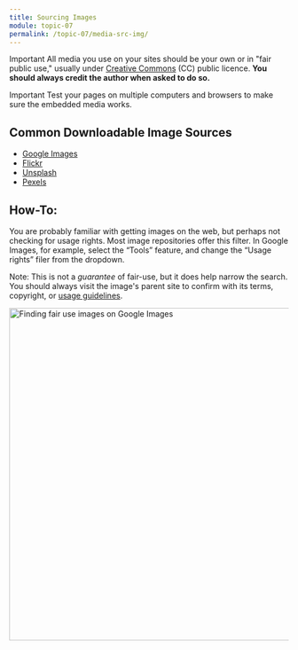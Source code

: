 ```yaml
---
title: Sourcing Images
module: topic-07
permalink: /topic-07/media-src-img/
---
```


<div class="divider-heading"></div>

<span class="label label-danger">Important</span> All media you use on your sites should be your own or in "fair public use," usually under <a href="https://creativecommons.org/" target="_new">Creative Commons</a> (CC) public licence. **You should always credit the author when asked to do so.**

<span class="label label-danger">Important</span> Test your pages on multiple computers and browsers to make sure the embedded media works.


## Common Downloadable Image Sources

- <a href="https://images.google.com/" target="_new">Google Images</a>
- <a href="https://www.flickr.com/" target="_new">Flickr</a>
- <a href="https://unsplash.com/" target="_new">Unsplash</a>
- <a href="https://www.pexels.com/" target="_new">Pexels</a>


## How-To:

You are probably familiar with getting images on the web, but perhaps not checking for usage rights. Most image repositories offer this filter. In Google Images, for example, select the “Tools” feature, and change the “Usage rights” filer from the dropdown.

<span class="label label-info">Note:</span> This is not a _guarantee_ of fair-use, but it does help narrow the search. You should always visit the image's parent site to confirm with its terms, copyright, or <a href="https://www.nasa.gov/multimedia/guidelines/index.html" target="_new">usage guidelines</a>.


<img src="../img/download-images.gif" alt="Finding fair use images on Google Images" title="Filter by Usage Rights" width="600" height="auto" />
